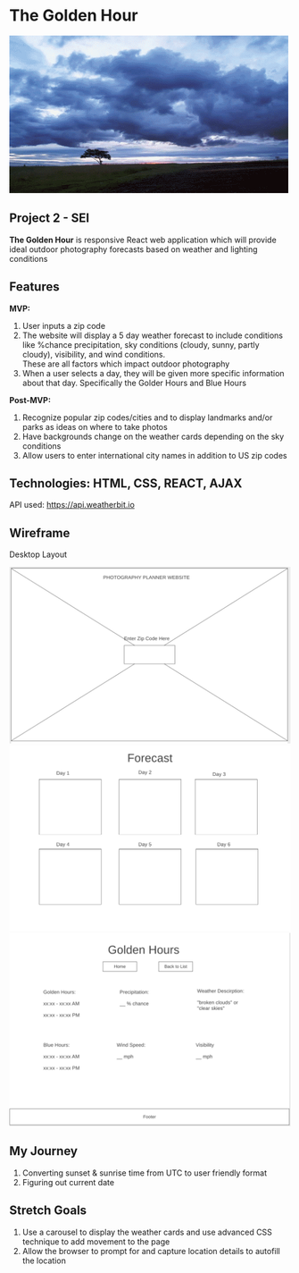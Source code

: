 # The Golden Hour
![Image](./sun.gif)


## Project 2 - SEI

**The Golden Hour** is responsive React web application which will provide ideal outdoor photography forecasts based on weather and lighting conditions

## Features

**MVP:**

1. User inputs a zip code
2. The website will display a 5 day weather forecast to include conditions like %chance precipitation, sky conditions (cloudy, sunny, partly cloudy), visibility, and wind conditions.  
These are all factors which impact outdoor photography
3. When a user selects a day, they will be given more specific information about that day.  Specifically the Golder Hours and Blue Hours


**Post-MVP:**

1. Recognize popular zip codes/cities and to display landmarks and/or parks as ideas on where to take photos
2. Have backgrounds change on the weather cards depending on the sky conditions
3. Allow users to enter international city names in addition to US zip codes

## Technologies: HTML, CSS, REACT, AJAX
API used: https://api.weatherbit.io

## Wireframe


Desktop Layout

![Wireframe image](./page1.png)
![Wireframe image](./page2.png)
![Wireframe image](./page3.png)


## My Journey
1. Converting sunset & sunrise time from UTC to user friendly format
2. Figuring out current date

## Stretch Goals

1. Use a carousel to display the weather cards and use advanced CSS technique to add movement to the page
2. Allow the browser to prompt for and capture location details to autofill the location
